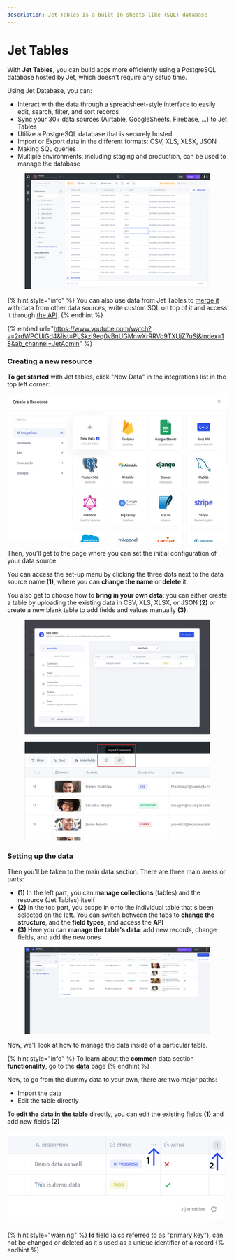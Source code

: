 ```yaml
---
description: Jet Tables is a built-in sheets-like (SQL) database
---
```


# Jet Tables

With **Jet Tables**, you can build apps more efficiently using a PostgreSQL database hosted by Jet, which doesn't require any setup time.

Using Jet Database, you can:

* Interact with the data through a spreadsheet-style interface to easily edit, search, filter, and sort records
* Sync your 30+ data sources (Airtable, GoogleSheets, Firebase, ...) to Jet Tables
* Utilize a PostgreSQL database that is securely hosted
* Import or Export data in the different formats: CSV, XLS, XLSX, JSON
* Making SQL queries
* Multiple environments, including staging and production, can be used to manage the database

<figure><img src="../../../.gitbook/assets/Frame.jpg" alt=""><figcaption></figcaption></figure>

{% hint style="info" %}
You can also use data from Jet Tables to [merge it](../../data-blending.md) with data from other data sources, write custom SQL on top of it and access it through [the API](https://docs.jetadmin.io/user-guide/jet-admin-api#resources-api).
{% endhint %}

{% embed url="https://www.youtube.com/watch?v=2rdWPCUiGd4&list=PLSkzi9eq0vBnUGMnwXrRRVo9TXUjZ7uSj&index=18&ab_channel=JetAdmin" %}

### Creating a new resource

**To get started** with Jet tables, click "New Data" in the integrations list in the top left corner:

![](../../../.gitbook/assets/ndfbg.JPG)

Then, you'll get to the page where you can set the initial configuration of your data source:

You can access the set-up menu by clicking the three dots next to the data source name **(1)**, where you can **change the name** or **delete** it.

You also get to choose how to **bring in your own data**: you can either create a table by uploading the existing data in CSV, XLS, XLSX, or JSON **(2)** or create a new blank table to add fields and values manually **(3)**.

<figure><img src="../../../.gitbook/assets/image (4).png" alt=""><figcaption></figcaption></figure>

<figure><img src="../../../.gitbook/assets/import.jpg" alt=""><figcaption></figcaption></figure>

### Setting up the data

Then you'll be taken to the main data section. There are three main areas or parts:

* **(1)** In the left part, you can **manage collections** (tables) and the resource (Jet Tables) itself
* **(2)** In the top part, you scope in onto the individual table that's been selected on the left. You can switch between the tabs to **change the structure**, and the **field types,** and access the **API**
* **(3)** Here you can **manage the table's data**: add new records, change fields, and add the new ones

<figure><img src="../../../.gitbook/assets/image (2).png" alt=""><figcaption></figcaption></figure>

Now, we'll look at how to manage the data inside of a particular table.

{% hint style="info" %}
To learn about the **common** data section **functionality**, go to the [**data**](broken-reference) page
{% endhint %}

Now, to go from the dummy data to your own, there are two major paths:

* Import the data
* Edit the table directly

To **edit the data in the table** directly, you can edit the existing fields **(1)** and add new fields **(2)**

![](<../../../.gitbook/assets/thdr6f (1).png>)

{% hint style="warning" %}
**Id** field (also referred to as "primary key"), can not be changed or deleted as it's used as a unique identifier of a record
{% endhint %}

